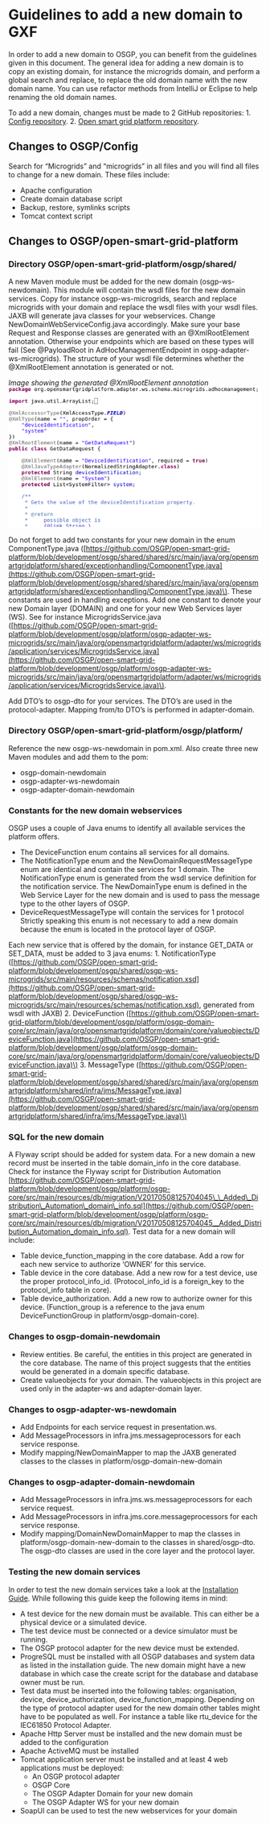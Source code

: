 <!--
SPDX-FileCopyrightText: Contributors to the Documentation project

SPDX-License-Identifier: Apache-2.0
-->

# Guidelines to add a new domain to GXF

In order to add a new domain to OSGP, you can benefit from the guidelines given in this document. The general idea for adding a new domain is to copy an existing domain, for instance the microgrids domain, and perform a global search and replace, to replace the old domain name with the new domain name. You can use refactor methods from IntelliJ or Eclipse to help renaming the old domain names.

To add a new domain, changes must be made to 2 GitHub repositories: 1. [Config repository](https://github.com/OSGP/Config). 2. [Open smart grid platform repository](https://github.com/OSGP/open-smart-grid-platform).

## Changes to OSGP/Config

Search for “Microgrids” and “microgrids” in all files and you will find all files to change for a new domain. These files include:

* Apache configuration
* Create domain database script
* Backup, restore, symlinks scripts
* Tomcat context script

## Changes to OSGP/open-smart-grid-platform

### Directory OSGP/open-smart-grid-platform/osgp/shared/

A new Maven module must be added for the new domain \(osgp-ws-newdomain\). This module will contain the wsdl files for the new domain services. Copy for instance osgp-ws-microgrids, search and replace microgrids with your domain and replace the wsdl files with your wsdl files. JAXB will generate java classes for your webservices. Change NewDomainWebServiceConfig.java accordingly. Make sure your base Request and Response classes are generated with an @XmlRootElement annotation. Otherwise your endpoints which are based on these types will fail \(See @PayloadRoot in AdHocManagementEndpoint in ospg-adapter-ws-microgrids\). The structure of your wsdl file determines whether the @XmlRootElement annotation is generated or not.

_Image showing the generated @XmlRootElement annotation_ ![JAXB generated Java code with @XmlRootElement annotation](../.gitbook/assets/xmlRootElementAnnotation.png)

Do not forget to add two constants for your new domain in the enum ComponentType.java \([https://github.com/OSGP/open-smart-grid-platform/blob/development/osgp/shared/shared/src/main/java/org/opensmartgridplatform/shared/exceptionhandling/ComponentType.java](https://github.com/OSGP/open-smart-grid-platform/blob/development/osgp/shared/shared/src/main/java/org/opensmartgridplatform/shared/exceptionhandling/ComponentType.java)\). These constants are used in handling exceptions. Add one constant to denote your new Domain layer \(DOMAIN\) and one for your new Web Services layer \(WS\). See for instance MicrogridsService.java \([https://github.com/OSGP/open-smart-grid-platform/blob/development/osgp/platform/osgp-adapter-ws-microgrids/src/main/java/org/opensmartgridplatform/adapter/ws/microgrids/application/services/MicrogridsService.java](https://github.com/OSGP/open-smart-grid-platform/blob/development/osgp/platform/osgp-adapter-ws-microgrids/src/main/java/org/opensmartgridplatform/adapter/ws/microgrids/application/services/MicrogridsService.java)\).

Add DTO’s to osgp-dto for your services. The DTO’s are used in the protocol-adapter. Mapping from/to DTO’s is performed in adapter-domain.

### Directory OSGP/open-smart-grid-platform/osgp/platform/

Reference the new osgp-ws-newdomain in pom.xml. Also create three new Maven modules and add them to the pom:

* osgp-domain-newdomain
* osgp-adapter-ws-newdomain
* osgp-adapter-domain-newdomain

### Constants for the new domain webservices

OSGP uses a couple of Java enums to identify all available services the platform offers.

* The DeviceFunction enum contains all services for all domains.
* The NotificationType enum and the NewDomainRequestMessageType enum are identical and contain the services for 1 domain. The NotificationType enum is generated from the wsdl service definition for the notification service. The NewDomainType enum is defined in the Web Service Layer for the new domain and is used to pass the message type to the other layers of OSGP.
* DeviceRequestMessageType will contain the services for 1 protocol Strictly speaking this enum is not necessary to add a new domain because the enum is located in the protocol layer of OSGP.

Each new service that is offered by the domain, for instance GET\_DATA or SET\_DATA, must be added to 3 java enums: 1. NotificationType \([https://github.com/OSGP/open-smart-grid-platform/blob/development/osgp/shared/osgp-ws-microgrids/src/main/resources/schemas/notification.xsd](https://github.com/OSGP/open-smart-grid-platform/blob/development/osgp/shared/osgp-ws-microgrids/src/main/resources/schemas/notification.xsd), generated from wsdl with JAXB\) 2. DeviceFunction \([https://github.com/OSGP/open-smart-grid-platform/blob/development/osgp/platform/osgp-domain-core/src/main/java/org/opensmartgridplatform/domain/core/valueobjects/DeviceFunction.java](https://github.com/OSGP/open-smart-grid-platform/blob/development/osgp/platform/osgp-domain-core/src/main/java/org/opensmartgridplatform/domain/core/valueobjects/DeviceFunction.java)\) 3. MessageType \([https://github.com/OSGP/open-smart-grid-platform/blob/development/osgp/shared/shared/src/main/java/org/opensmartgridplatform/shared/infra/jms/MessageType.java](https://github.com/OSGP/open-smart-grid-platform/blob/development/osgp/shared/shared/src/main/java/org/opensmartgridplatform/shared/infra/jms/MessageType.java)\)

### SQL for the new domain

A Flyway script should be added for system data. For a new domain a new record must be inserted in the table domain\_info in the core database. Check for instance the Flyway script for Distribution Automation [https://github.com/OSGP/open-smart-grid-platform/blob/development/osgp/platform/osgp-core/src/main/resources/db/migration/V20170508125704045\_\_Added\_Distribution\_Automation\_domain\_info.sql](https://github.com/OSGP/open-smart-grid-platform/blob/development/osgp/platform/osgp-core/src/main/resources/db/migration/V20170508125704045__Added_Distribution_Automation_domain_info.sql). Test data for a new domain will include:

* Table device\_function\_mapping in the core database. Add a row for each new service to authorize ‘OWNER’ for this service.
* Table device in the core database. Add a new row for a test device, use the proper protocol\_info\_id. \(Protocol\_info\_id is a foreign\_key to the protocol\_info table in core\).
* Table device\_authorization. Add a new row to authorize owner for this device. \(Function\_group is a reference to the java enum DeviceFunctionGroup in platform/osgp-domain-core\).

### Changes to osgp-domain-newdomain

* Review entities. Be careful, the entities in this project are generated in the core database. The name of this project suggests that the entities would be generated in a domain specific database.
* Create valueobjects for your domain. The valueobjects in this project are used only in the adapter-ws and adapter-domain layer.

### Changes to osgp-adapter-ws-newdomain

* Add Endpoints for each service request in presentation.ws.
* Add MessageProcessors in infra.jms.messageprocessors for each service response.
* Modify mapping/NewDomainMapper to map the JAXB generated classes to the classes in platform/osgp-domain-new-domain

### Changes to osgp-adapter-domain-newdomain

* Add MessageProcessors in infra.jms.ws.messageprocessors for each service request.
* Add MessageProcessors in infra.jms.core.messageprocessors for each service response.
* Modify mapping/DomainNewDomainMapper to map the classes in platform/osgp-domain-new-domain to the classes in shared/osgp-dto. The osgp-dto classes are used in the core layer and the protocol layer.

### Testing the new domain services

In order to test the new domain services take a look at the [Installation Guide](../userguide/installationguide). While following this guide keep the following items in mind:

* A test device for the new domain must be available. This can either be a physical device or a simulated device.
* The test device must be connected or a device simulator must be running.
* The OSGP protocol adapter for the new device must be extended.
* ProgreSQL must be installed with all OSGP databases and system data as listed in the installation guide. The new domain might have a new database in which case the create script for the database and database owner must be run.
* Test data must be inserted into the following tables: organisation, device, device\_authorization, device\_function\_mapping. Depending on the type of protocol adapter used for the new domain other tables might have to be populated as well. For instance a table like rtu\_device for the IEC61850 Protocol Adapter.
* Apache Http Server must be installed and the new domain must be added to the configuration
* Apache ActiveMQ must be installed
* Tomcat application server must be installed and at least 4 web applications must be deployed:
  * An OSGP protocol adapter
  * OSGP Core
  * The OSGP Adapter Domain for your new domain
  * The OSGP Adapter WS for your new domain
* SoapUI can be used to test the new webservices for your domain

